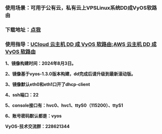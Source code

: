 ### 使用场景：可用于公有云，私有云上VPSLinux系统DD成VyOS软路由

### 下载地址：[点我](https://pan.yydy.link:2023/share/vyos)

### 使用指导：[UCloud 云主机 DD 成 VyOS 软路由](https://yangpin.link/archives/1889.html);[AWS 云主机 DD 成 VyOS 软路由](https://yangpin.link/archives/1890.html)

**1、镜像构建时间：2024年8月3日。**

**2、镜像基于vyos-1.3.0版本构建，dd完成后请升级到最新滚动版。**

**3、镜像默认eth0和eth1口开了dhcp-client**

**4、ssh端口：22**

**5、console接口有：hvc0、hvc1、ttyS0（115200）、ttyS1**

**6、账号密码默认都是：vyos**

**VyOS-技术交流群：228621344**

